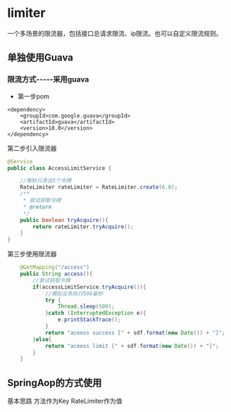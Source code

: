 # limiter

一个多场景的限流器，包括接口总请求限流、ip限流。也可以自定义限流规则。


## 单独使用Guava
### 


### 限流方式-----采用guava

* 第一步pom
```
<dependency>
    <groupId>com.google.guava</groupId>
    <artifactId>guava</artifactId>
    <version>18.0</version>
</dependency>

```
第二步引入限流器
```java
@Service
public class AccessLimitService {

    //每秒只发出5个令牌
    RateLimiter rateLimiter = RateLimiter.create(6.0);
    /**
     * 尝试获取令牌
     * @return
     */
    public boolean tryAcquire(){
        return rateLimiter.tryAcquire();
    }
}
```
第三步使用限流器
```java
    @GetMapping("/access")
    public String access(){
        //尝试获取令牌
        if(accessLimitService.tryAcquire()){
            //模拟业务执行500毫秒
            try {
                Thread.sleep(500);
            }catch (InterruptedException e){
                e.printStackTrace();
            }
            return "aceess success [" + sdf.format(new Date()) + "]";
        }else{
            return "aceess limit [" + sdf.format(new Date()) + "]";
        }
    }
```


## SpringAop的方式使用
基本思路 方法作为Key RateLimiter作为值
